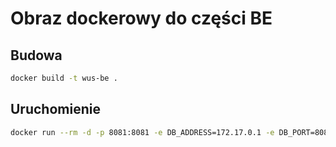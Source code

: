 # Obraz dockerowy do części BE

## Budowa

```sh
docker build -t wus-be .
```

## Uruchomienie

```sh
docker run --rm -d -p 8081:8081 -e DB_ADDRESS=172.17.0.1 -e DB_PORT=8082 wus-be
```
